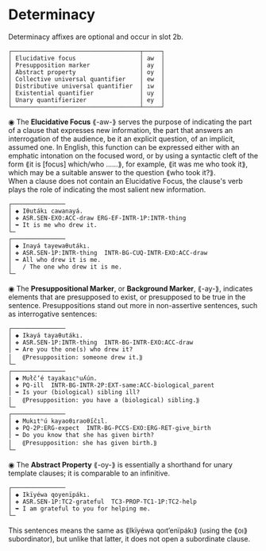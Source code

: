 # Determinacy

Determinacy affixes are optional and occur in slot 2b.
  
```  
┌────────────────────────────────────┬─────┐  
│ Elucidative focus                  │ aw  │  
│ Presupposition marker              │ ay  │ 
│ Abstract property                  │ oy  │  
│ Collective universal quantifier    │ ew  │  
│ Distributive universal quantifier  │ ıw  │  
│ Existential quantifier             │ uy  │  
│ Unary quantifierizer               │ ey  │  
└────────────────────────────────────┴─────┘  
```  

◉ The **Elucidative Focus** ⟪-aw-⟫ serves the purpose of indicating the part of a clause that expresses new information, the part that answers an interrogation of the audience, be it an explicit question, of an implicit, assumed one. In English, this function can be expressed either with an emphatic intonation on the focused word, or by using a syntactic cleft of the form ⟪it is [focus] which/who ……⟫, for example, ⟪it was me who took it⟫, which may be a suitable answer to the question ⟪who took it?⟫.  
When a clause does not contain an Elucidative Focus, the clause's verb plays the role of indicating the most salient new information.


```
┌───────────────
│ ◆ Iθutákı cawanayá.
│ ❖ ASR.SEN-EXO:ACC-draw ERG-EF-INTR-1P:INTR-thing
│ ➥ It is me who drew it.
└─
┌───────────────
│ ◆ Inayá tayewaθutákı.
│ ❖ ASR.SEN-1P:INTR-thing  INTR-BG-CUQ-INTR-EXO:ACC-draw
│ ➥ All who drew it is me.
│   / The one who drew it is me.
└─
```

◉ The **Presuppositional Marker**, or **Background Marker**, ⟪-ay-⟫, indicates elements that are presupposed to exist, or presupposed to be true in the sentence. Presuppositions stand out more in non-assertive sentences, such as interrogative sentences:

```
┌───────────────
│ ◆ Ikayá tayaθutákı.
│ ❖ ASR.SEN-1P:INTR-thing  INTR-BG-INTR-EXO:ACC-draw
│ ➥ Are you the one(s) who drew it?
│   ⸨Presupposition: someone drew it.⸩
└─
┌───────────────
│ ◆ Mułčʼé tayakaıcʰuʎún.
│ ❖ PQ-ill  INTR-BG-INTR-2P:EXT-same:ACC-biological_parent
│ ➥ Is your (biological) sibling ill?
│   ⸨Presupposition: you have a (biological) sibling.⸩
└─
┌───────────────
│ ◆ Mukıtʰú kayaoθıraoθı̋čıl.
│ ❖ PQ-2P:ERG-expect  INTR-BG-PCCS-EXO:ERG-RET-give_birth
│ ➥ Do you know that she has given birth?
│   ⸨Presupposition: she has given birth.⸩
└─
```

◉ The **Abstract Property** ⟪-oy-⟫ is essentially a shorthand for unary template clauses; it is comparable to an infinitive.

```
┌───────────────
│ ◆ Ikïyéwa qoyenïpákı.
│ ❖ ASR.SEN-1P:TC2-grateful  TC3-PROP-TC1-1P:TC2-help
│ ➥ I am grateful to you for helping me.
└─
```
This sentences means the same as ⟪Ikïyéwa qoıtʼenïpákı⟫ (using the ⟪oı⟫ subordinator), but unlike that latter, it does not open a subordinate clause.
